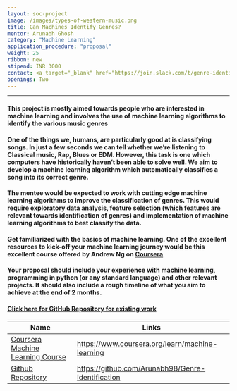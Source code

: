 ```yaml
---
layout: soc-project
image: /images/types-of-western-music.png
title: Can Machines Identify Genres?
mentor: Arunabh Ghosh
category: "Machine Learning"
application_procedure: "proposal"
weight: 25
ribbon: new
stipend: INR 3000
contact: <a target="_blank" href="https://join.slack.com/t/genre-identification/shared_invite/enQtMzQ0NTQ1MDE0NDcwLTNlMTc4MDZmN2ZhYWIxMDc2MDEzMzgwNGM0ZDc4MDQ3ODc1YWRkMTVlMTBmMTcwYWUwZjYwMDBiNjYyZWRjZTI">Slack </a>
openings: Two  
---
```


---

#### This project is mostly aimed towards people who are interested in machine learning and involves the use of machine learning algorithms to identify the various music genres

<!--break-->

#### One of the things we, humans, are particularly good at is classifying songs. In just a few seconds we can tell whether we’re listening to Classical music, Rap, Blues or EDM. However, this task is one which computers have historically haven’t been able to solve well. We aim to develop a machine learning algorithm which automatically classifies a song into its correct genre.

<!--break-->

#### The mentee would be expected to work with cutting edge machine learning algorithms to improve the classification of genres. This would require exploratory data analysis, feature selection (which features are relevant towards identification of genres) and implementation of machine learning algorithms to best classify the data.

<!--break-->

#### Get familiarized with the basics of machine learning. One of the excellent resources to kick-off your machine learning journey would be this excellent course offered by Andrew Ng on [Coursera](https://www.coursera.org/learn/machine-learning "Coursera")

<!--break-->

#### Your proposal should include your experience with machine learning, programming in python (or any standard language) and other relevant projects. It should also include a rough timeline of what you aim to achieve at the end of 2 months.

<!--break-->


#### [Click here for GitHub Repository for existing work](https://github.com/Arunabh98/Genre-Identification "Github")

<!--break-->

Name | Links
--- | ---
[Coursera Machine Learning Course](https://www.coursera.org/learn/machine-learning) | https://www.coursera.org/learn/machine-learning
[Github Repository](https://github.com/Arunabh98/Genre-Identification) |https://github.com/Arunabh98/Genre-Identification



